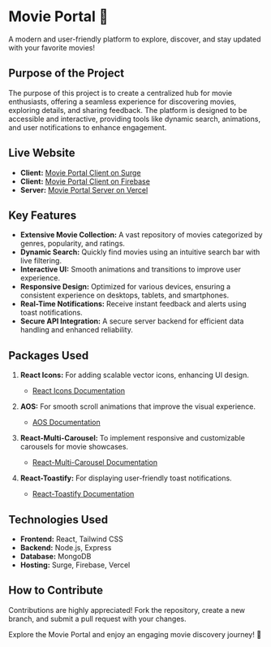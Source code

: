 # Movie Portal 🎥

A modern and user-friendly platform to explore, discover, and stay updated with your favorite movies!

## Purpose of the Project

The purpose of this project is to create a centralized hub for movie enthusiasts, offering a seamless experience for discovering movies, exploring details, and sharing feedback. The platform is designed to be accessible and interactive, providing tools like dynamic search, animations, and user notifications to enhance engagement.

## Live Website

- **Client:** [Movie Portal Client on Surge](http://assorted-team.surge.sh)
- **Client:** [Movie Portal Client on Firebase](https://movie-portal-abed2.web.app)
- **Server:** [Movie Portal Server on Vercel](https://movie-portal-server.vercel.app)

## Key Features

- **Extensive Movie Collection:** A vast repository of movies categorized by genres, popularity, and ratings.
- **Dynamic Search:** Quickly find movies using an intuitive search bar with live filtering.
- **Interactive UI:** Smooth animations and transitions to improve user experience.
- **Responsive Design:** Optimized for various devices, ensuring a consistent experience on desktops, tablets, and smartphones.
- **Real-Time Notifications:** Receive instant feedback and alerts using toast notifications.
- **Secure API Integration:** A secure server backend for efficient data handling and enhanced reliability.

## Packages Used

1. **React Icons:** For adding scalable vector icons, enhancing UI design.

   - [React Icons Documentation](https://react-icons.github.io/react-icons/)

2. **AOS:** For smooth scroll animations that improve the visual experience.

   - [AOS Documentation](https://michalsnik.github.io/aos/)

3. **React-Multi-Carousel:** To implement responsive and customizable carousels for movie showcases.

   - [React-Multi-Carousel Documentation](https://www.npmjs.com/package/react-multi-carousel)

4. **React-Toastify:** For displaying user-friendly toast notifications.
   - [React-Toastify Documentation](https://fkhadra.github.io/react-toastify/)

## Technologies Used

- **Frontend:** React, Tailwind CSS
- **Backend:** Node.js, Express
- **Database:** MongoDB
- **Hosting:** Surge, Firebase, Vercel

## How to Contribute

Contributions are highly appreciated! Fork the repository, create a new branch, and submit a pull request with your changes.

Explore the Movie Portal and enjoy an engaging movie discovery journey! 🍿